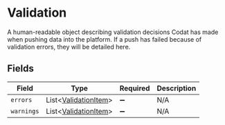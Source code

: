 # Validation

A human-readable object describing validation decisions Codat has made when pushing data into the platform. If a push has failed because of validation errors, they will be detailed here.


## Fields

| Field                                                         | Type                                                          | Required                                                      | Description                                                   |
| ------------------------------------------------------------- | ------------------------------------------------------------- | ------------------------------------------------------------- | ------------------------------------------------------------- |
| `errors`                                                      | List<[ValidationItem](../../models/shared/ValidationItem.md)> | :heavy_minus_sign:                                            | N/A                                                           |
| `warnings`                                                    | List<[ValidationItem](../../models/shared/ValidationItem.md)> | :heavy_minus_sign:                                            | N/A                                                           |